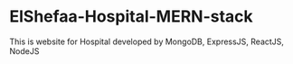 # ElShefaa-Hospital-MERN-stack
This is website for Hospital developed by MongoDB, ExpressJS, ReactJS, NodeJS
